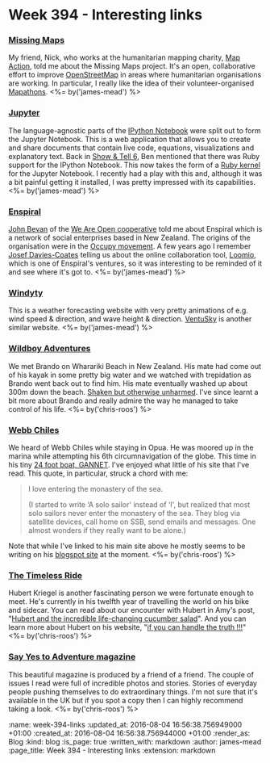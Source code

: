 Week 394 - Interesting links
============================

### [Missing Maps](http://www.missingmaps.org/)

My friend, Nick, who works at the humanitarian mapping charity, [Map Action](http://www.mapaction.org/), told me about the Missing Maps project. It's an open, collaborative effort to improve [OpenStreetMap](https://www.openstreetmap.org/) in areas where humanitarian organisations are working. In particular, I really like the idea of their volunteer-organised [Mapathons](http://www.missingmaps.org/host/). <%= by('james-mead') %>

### [Jupyter](http://jupyter.org/)

The language-agnostic parts of the [IPython Notebook](http://ipython.org/notebook.html) were split out to form the Jupyter Notebook. This is a web application that allows you to create and share documents that contain live code, equations, visualizations and explanatory text. Back in [Show & Tell 6](/show-and-tell-6), Ben mentioned that there was Ruby support for the IPython Notebook. This now takes the form of a [Ruby kernel](https://github.com/SciRuby/iruby) for the Jupyter Notebook. I recently had a play with this and, although it was a bit painful getting it installed, I was pretty impressed with its capabilities. <%= by('james-mead') %>

### [Enspiral](http://enspiral.com/)

[John Bevan](http://www.bevangelist.uk/) of the [We Are Open cooperative](http://weareopen.coop/) told me about Enspiral which is a network of social enterprises based in New Zealand. The origins of the organisation were in the [Occupy movement](https://en.wikipedia.org/wiki/Occupy_movement). A few years ago I remember [Josef Davies-Coates](https://twitter.com/jdaviescoates) telling us about the online collaboration tool, [Loomio](https://www.loomio.org/), which is one of Enspiral's ventures, so it was interesting to be reminded of it and see where it's got to. <%= by('james-mead') %>

### [Windyty](https://www.windyty.com)

This is a weather forecasting website with very pretty animations of e.g. wind speed & direction, and wave height & direction. [VentuSky](http://www.ventusky.com/) is another similar website. <%= by('james-mead') %>

### [Wildboy Adventures](http://www.wildboyadventures.com/)

We met Brando on Wharariki Beach in New Zealand. His mate had come out of his kayak in some pretty big water and we watched with trepidation as Brando went back out to find him. His mate eventually washed up about 300m down the beach. [Shaken but otherwise unharmed](https://www.flickr.com/photos/amyeee/26927263762/in/photostream/). I've since learnt a bit more about Brando and really admire the way he managed to take control of his life. <%= by('chris-roos') %>

### [Webb Chiles](http://www.inthepresentsea.com/)

We heard of Webb Chiles while staying in Opua. He was moored up in the marina while attempting his 6th circumnavigation of the globe. This time in his tiny [24 foot boat, GANNET](http://www.inthepresentsea.com/the_actual_site/gannet.html). I've enjoyed what little of his site that I've read. This quote, in particular, struck a chord with me:

> I love entering the monastery of the sea.
>
> (I started to write ‘A solo sailor' instead of ‘I', but realized that most solo sailors never enter the monastery of the sea.  They blog via satellite devices, call home on SSB, send emails and messages.  One almost wonders if they really want to be alone.)

Note that while I've linked to his main site above he mostly seems to be writing on his [blogspot site](http://self-portraitinthepresentseajournal.blogspot.co.uk/) at the moment. <%= by('chris-roos') %>

### [The Timeless Ride](http://thetimelessride.com/)

Hubert Kriegel is another fascinating person we were fortunate enough to meet. He's currently in his twelfth year of travelling the world on his bike and sidecar. You can read about our encounter with Hubert in Amy's post, "[Hubert and the incredible life-changing cucumber salad](https://vanmaison.com/2016/05/16/hubert-and-the-incredible-life-changing-cucumber-salad/)". And you can learn more about Hubert on his website, "[if you can handle the truth !!!](http://thetimelessride.com/US/LC/WhoisHubert.html)" <%= by('chris-roos') %>

### [Say Yes to Adventure magazine](http://www.sytamagazine.com/)

This beautiful magazine is produced by a friend of a friend. The couple of issues I read were full of incredible photos and stories. Stories of everyday people pushing themselves to do extraordinary things. I'm not sure that it's available in the UK but if you spot a copy then I can highly recommend taking a look. <%= by('chris-roos') %>

:name: week-394-links
:updated_at: 2016-08-04 16:56:38.756949000 +01:00
:created_at: 2016-08-04 16:56:38.756944000 +01:00
:render_as: Blog
:kind: blog
:is_page: true
:written_with: markdown
:author: james-mead
:page_title: Week 394 - Interesting links
:extension: markdown
